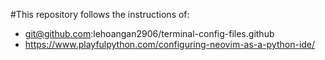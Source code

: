 #This repository follows the instructions of:
- git@github.com:lehoangan2906/terminal-config-files.github
- https://www.playfulpython.com/configuring-neovim-as-a-python-ide/
